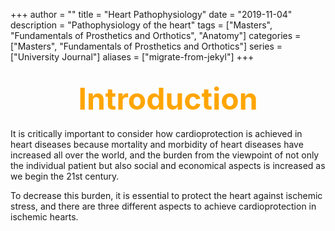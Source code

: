 +++
author = ""
title = "Heart Pathophysiology"
date = "2019-11-04"
description = "Pathophysiology of the heart"
tags = ["Masters", "Fundamentals of Prosthetics and Orthotics", "Anatomy"]
categories = ["Masters", "Fundamentals of Prosthetics and Orthotics"]
series = ["University Journal"]
aliases = ["migrate-from-jekyl"]
+++

<font size="+7" color="orange"><center> Introduction </center></font>  
---

It is critically important to consider how cardioprotection is achieved in heart diseases because mortality and morbidity of heart diseases have increased all over the world, and the burden from the viewpoint of not only the individual patient but also social and economical aspects is increased as we begin the 21st century. 

To decrease this burden, it is essential to protect the heart against ischemic stress, and there are three different aspects to achieve cardioprotection in ischemic hearts.


